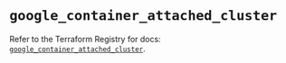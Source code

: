 # `google_container_attached_cluster`

Refer to the Terraform Registry for docs: [`google_container_attached_cluster`](https://registry.terraform.io/providers/hashicorp/google/5.14.0/docs/resources/container_attached_cluster).
